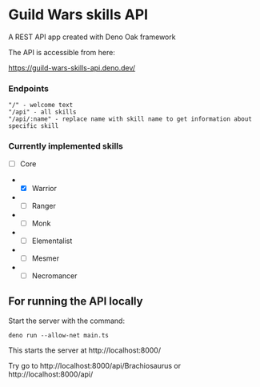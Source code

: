 # Guild Wars skills API

A REST API app created with Deno Oak framework

The API is accessible from here:

https://guild-wars-skills-api.deno.dev/

### Endpoints
```
"/" - welcome text
"/api" - all skills
"/api/:name" - replace name with skill name to get information about specific skill
```

### Currently implemented skills

- [ ] Core
- - [x] Warrior
- - [ ] Ranger
- - [ ] Monk
- - [ ] Elementalist
- - [ ] Mesmer
- - [ ] Necromancer

## For running the API locally

Start the server with the command:

```
deno run --allow-net main.ts
```

This starts the server at http://localhost:8000/

Try go to http://localhost:8000/api/Brachiosaurus or http://localhost:8000/api/
